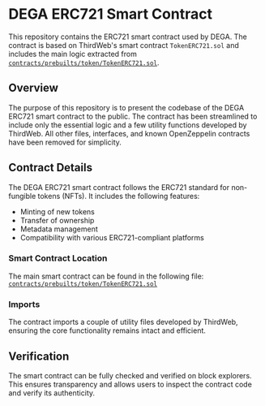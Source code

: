 # DEGA ERC721 Smart Contract

This repository contains the ERC721 smart contract used by DEGA. The contract is based on ThirdWeb's smart contract `TokenERC721.sol` and includes the main logic extracted from [`contracts/prebuilts/token/TokenERC721.sol`](contracts/prebuilts/token/TokenERC721.sol).

## Overview

The purpose of this repository is to present the codebase of the DEGA ERC721 smart contract to the public. The contract has been streamlined to include only the essential logic and a few utility functions developed by ThirdWeb. All other files, interfaces, and known OpenZeppelin contracts have been removed for simplicity.

## Contract Details

The DEGA ERC721 smart contract follows the ERC721 standard for non-fungible tokens (NFTs). It includes the following features:
- Minting of new tokens
- Transfer of ownership
- Metadata management
- Compatibility with various ERC721-compliant platforms

### Smart Contract Location

The main smart contract can be found in the following file:
[`contracts/prebuilts/token/TokenERC721.sol`](contracts/prebuilts/token/TokenERC721.sol)

### Imports

The contract imports a couple of utility files developed by ThirdWeb, ensuring the core functionality remains intact and efficient.

## Verification

The smart contract can be fully checked and verified on block explorers. This ensures transparency and allows users to inspect the contract code and verify its authenticity.
